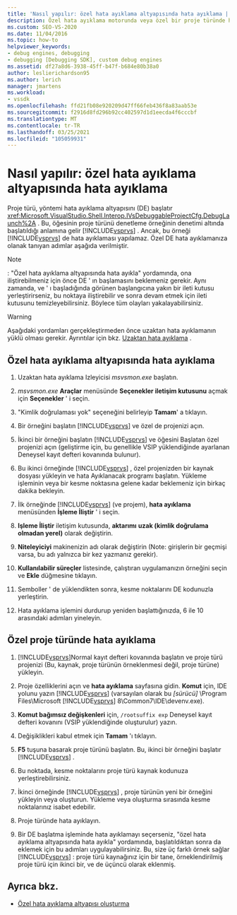 ```yaml
---
title: 'Nasıl yapılır: özel hata ayıklama altyapısında hata ayıklama | Microsoft Docs'
description: Özel hata ayıklama motorunda veya özel bir proje türünde hata ayıklamak için Visual Studio 'Yu kullanmanıza imkan tanıyan adımlar hakkında bilgi edinin.
ms.custom: SEO-VS-2020
ms.date: 11/04/2016
ms.topic: how-to
helpviewer_keywords:
- debug engines, debugging
- debugging [Debugging SDK], custom debug engines
ms.assetid: df27a8d6-3938-45ff-b47f-b684e80b38a0
author: leslierichardson95
ms.author: lerich
manager: jmartens
ms.workload:
- vssdk
ms.openlocfilehash: ffd21fb08e920209d47ff66feb436f8a83aab53e
ms.sourcegitcommit: f2916d8fd296b92cc402597d1d1eecda4f6cccbf
ms.translationtype: MT
ms.contentlocale: tr-TR
ms.lasthandoff: 03/25/2021
ms.locfileid: "105059931"
---
```

# <a name="how-to-debug-a-custom-debug-engine"></a>Nasıl yapılır: özel hata ayıklama altyapısında hata ayıklama
Proje türü, yöntemi hata ayıklama altyapısını (DE) başlatır <xref:Microsoft.VisualStudio.Shell.Interop.IVsDebuggableProjectCfg.DebugLaunch%2A> . Bu, öğesinin proje türünü denetleme örneğinin denetimi altında başlatıldığı anlamına gelir [!INCLUDE[vsprvs](../../code-quality/includes/vsprvs_md.md)] . Ancak, bu örneği [!INCLUDE[vsprvs](../../code-quality/includes/vsprvs_md.md)] de hata ayıklaması yapılamaz. Özel DE hata ayıklamanıza olanak tanıyan adımlar aşağıda verilmiştir.

> [!NOTE]
> : "Özel hata ayıklama altyapısında hata ayıkla" yordamında, ona iliştirebilmeniz için önce DE ' ın başlamasını beklemeniz gerekir. Aynı zamanda, ve ' ı başladığında görünen başlangıcına yakın bir ileti kutusu yerleştirirseniz, bu noktaya iliştirebilir ve sonra devam etmek için ileti kutusunu temizleyebilirsiniz. Böylece tüm olayları yakalayabilirsiniz.

> [!WARNING]
> Aşağıdaki yordamları gerçekleştirmeden önce uzaktan hata ayıklamanın yüklü olması gerekir. Ayrıntılar için bkz. [Uzaktan hata ayıklama](../../debugger/remote-debugging.md) .

## <a name="debug-a-custom-debug-engine"></a>Özel hata ayıklama altyapısında hata ayıklama

1. Uzaktan hata ayıklama Izleyicisi *msvsmon.exe* başlatın.

2. *msvsmon.exe* **Araçlar** menüsünde **Seçenekler iletişim kutusunu** açmak için **Seçenekler** ' i seçin.

3. "Kimlik doğrulaması yok" seçeneğini belirleyip **Tamam**' a tıklayın.

4. Bir örneğini başlatın [!INCLUDE[vsprvs](../../code-quality/includes/vsprvs_md.md)] ve özel de projenizi açın.

5. İkinci bir örneğini başlatın [!INCLUDE[vsprvs](../../code-quality/includes/vsprvs_md.md)] ve öğesini Başlatan özel projenizi açın (geliştirme için, bu genellikle VSIP yüklendiğinde ayarlanan Deneysel kayıt defteri kovanında bulunur).

6. Bu ikinci örneğinde [!INCLUDE[vsprvs](../../code-quality/includes/vsprvs_md.md)] , özel projenizden bir kaynak dosyası yükleyin ve hata Ayıklanacak programı başlatın. Yükleme işleminin veya bir kesme noktasına gelene kadar beklemeniz için birkaç dakika bekleyin.

7. İlk örneğinde [!INCLUDE[vsprvs](../../code-quality/includes/vsprvs_md.md)] (ve projem), **hata ayıklama** menüsünden **İşleme İliştir** ' i seçin.

8. **Işleme İliştir** iletişim kutusunda, **aktarımı** **uzak (kimlik doğrulama olmadan yerel)** olarak değiştirin.

9. **Niteleyiciyi** makinenizin adı olarak değiştirin (Note: girişlerin bir geçmişi varsa, bu adı yalnızca bir kez yazmanız gerekir).

10. **Kullanılabilir süreçler** listesinde, çalıştıran uygulamanızın örneğini seçin ve **Ekle** düğmesine tıklayın.

11. Semboller ' de yüklendikten sonra, kesme noktalarını DE kodunuzla yerleştirin.

12. Hata ayıklama işlemini durdurup yeniden başlattığınızda, 6 ile 10 arasındaki adımları yineleyin.

## <a name="debug-a-custom-project-type"></a>Özel proje türünde hata ayıklama

1. [!INCLUDE[vsprvs](../../code-quality/includes/vsprvs_md.md)]Normal kayıt defteri kovanında başlatın ve proje türü projenizi (Bu, kaynak, proje türünün örneklenmesi değil, proje türüne) yükleyin.

2. Proje özelliklerini açın ve **hata ayıklama** sayfasına gidin. **Komut** için, IDE yolunu yazın [!INCLUDE[vsprvs](../../code-quality/includes/vsprvs_md.md)] (varsayılan olarak bu *[sürücü]* \Program Files\Microsoft [!INCLUDE[vsprvs](../../code-quality/includes/vsprvs_md.md)] 8\Common7\IDE\devenv.exe).

3. **Komut bağımsız değişkenleri** için, `/rootsuffix exp` Deneysel kayıt defteri kovanını (VSIP yüklendiğinde oluşturulur) yazın.

4. Değişiklikleri kabul etmek için **Tamam** 'ı tıklayın.

5. **F5** tuşuna basarak proje türünü başlatın. Bu, ikinci bir örneğini başlatır [!INCLUDE[vsprvs](../../code-quality/includes/vsprvs_md.md)] .

6. Bu noktada, kesme noktalarını proje türü kaynak kodunuza yerleştirebilirsiniz.

7. İkinci örneğinde [!INCLUDE[vsprvs](../../code-quality/includes/vsprvs_md.md)] , proje türünün yeni bir örneğini yükleyin veya oluşturun. Yükleme veya oluşturma sırasında kesme noktalarınız isabet edebilir.

8. Proje türünde hata ayıklayın.

9. Bir DE başlatma işleminde hata ayıklamayı seçerseniz, "özel hata ayıklama altyapısında hata ayıkla" yordamında, başlatıldıktan sonra da eklemek için bu adımları uygulayabilirsiniz. Bu, size üç farklı örnek sağlar [!INCLUDE[vsprvs](../../code-quality/includes/vsprvs_md.md)] : proje türü kaynağınız için bir tane, örneklendirilmiş proje türü için ikinci bir, ve de üçüncü olarak eklenmiş.

## <a name="see-also"></a>Ayrıca bkz.
- [Özel hata ayıklama altyapısı oluşturma](../../extensibility/debugger/creating-a-custom-debug-engine.md)
